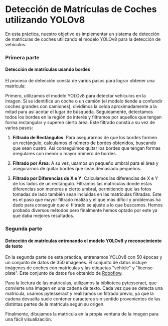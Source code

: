 # Detección de Matrículas de Coches utilizando YOLOv8

En esta práctica, nuestro objetivo es implementar un sistema de detección de matrículas de coches utilizando el modelo YOLOv8 para la detección de vehículos.

### Primera parte ###
#### Detección de matrículas usando bordes ####
El proceso de detección consta de varios pasos para lograr obtener una matrícula:

Primero, utilizamos el modelo YOLOv8 para detectar vehículos en la imagen. Si se identifica un coche o un camión (el modelo tiende a confundir coches grandes con camiones), dividimos la celda aproximadamente a la mitad para así acotar el lugar de búsqueda. Seguidamente, detectamos todos los bordes en la región de interés y filtramos por aquellos que tengan forma rectangular y superen cierto área. Este filtrado consta a su vez de varios pasos:

1. **Filtrado de Rectángulos**: Para asegurarnos de que los bordes formen un rectángulo, calculamos el número de bordes obtenidos, buscando que sean cuatro. Así conseguimos quitar los bordes que tengan formas irregulares con menor o mayor número de bordes.

2. **Filtrado por Área**: A su vez, usamos un pequeño umbral para el área y asegurarnos de quitar bordes que sean demasiado pequeños.

5. **Filtrado por Diferencias de X e Y**: Calculamos las diferencias de X e Y de los lados de un rectángulo. Filtramos las matrículas donde estas diferencias son menores a cierto umbral, permitiendo que las fotos tomadas de lado también sean incluidas en las matrículas filtradas. Este es el paso que mayor filtrado realiza y el que más difícil y problemas ha dado para conseguir que el filtrado se ajuste a lo que buscamos. Hemos probado diversos métodos pero finalmente hemos optado por este ya que daba mejores resultados.

### Segunda parte ###
#### Detección de matrículas entrenando el modelo YOLOv8 y reconocimiento de texto ####

En la segunda parte de esta práctica, entrenamos YOLOv8 con 50 épocas y un conjunto de datos de 350 imágenes. El conjunto de datos incluye imágenes de coches con matrículas y las etiquetas "vehicle" y "license-plate". Este conjunto de datos fue obtenido de [Roboflow](https://public.roboflow.com/object-detection/license-plates-us-eu/3/download/yolov8).

Para la lectura de las matrículas, utilizamos la biblioteca pytesseract, que convierte una imagen en una cadena de texto. Cada vez que se detecta una matrícula, usamos pytesseract y realizamos un filtrado previo, ya que la cadena devuelta suele contener caracteres sin sentido provenientes de las distintas partes de la matrícula según su origen.

Finalmente, dibujamos la matrícula en la propia ventana de la imagen para una fácil visualización.
